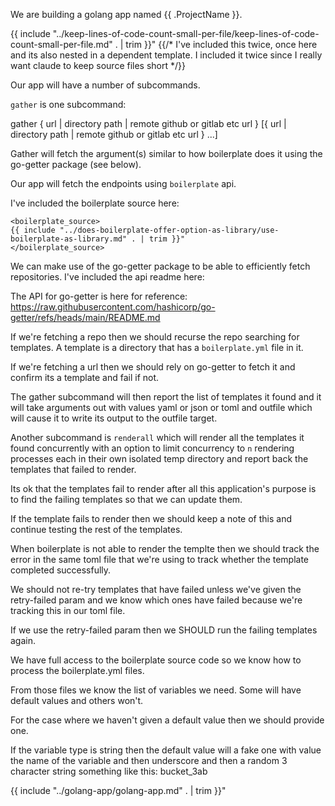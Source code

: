 We are building a golang app named {{ .ProjectName }}.

{{ include "../keep-lines-of-code-count-small-per-file/keep-lines-of-code-count-small-per-file.md" . | trim }}" {{/*  I've included this twice, once here and its also nested in a dependent template.  I included it twice since I really want claude to keep source files short */}}

Our app will have a number of subcommands.

`gather` is one subcommand:

gather { url | directory path | remote github or gitlab etc url } [{ url | directory path | remote github or gitlab etc url } ...]

Gather will fetch the argument(s) similar to how boilerplate does it using the go-getter package (see below).

Our app will fetch the endpoints using `boilerplate` api.

I've included the boilerplate source here:

```
<boilerplate_source>
{{ include "../does-boilerplate-offer-option-as-library/use-boilerplate-as-library.md" . | trim }}"
</boilerplate_source>
```

We can make use of the go-getter package to be able to efficiently fetch repositories. I've included the api readme here:

The API for go-getter is here for reference:
https://raw.githubusercontent.com/hashicorp/go-getter/refs/heads/main/README.md

If we're fetching a repo then we should recurse the repo searching for templates. A template is a directory that has a `boilerplate.yml` file in it.

If we're fetching a url then we should rely on go-getter to fetch it and confirm its a template and fail if not.

The gather subcommand will then report the list of templates it found and it will take arguments out with values yaml or json or toml and outfile which will cause it to write its output to the outfile target.

Another subcommand is `renderall` which will render all the templates it found concurrently with an option to limit concurrency to `n` rendering processes each in their own isolated temp directory and report back the templates that failed to render.

Its ok that the templates fail to render after all this application's purpose is to find the failing templates so that we can update them.

If the template fails to render then we should keep a note of this and continue testing the rest of the templates.

When boilerplate is not able to render the templte then we should track the error in the same toml file that we're using to track whether the template completed successfully.

We should not re-try templates that have failed unless we've given the retry-failed param and we know which ones have failed because we're tracking this in our toml file.

If we use the retry-failed param then we SHOULD run the failing templates again.

We have full access to the boilerplate source code so we know how to process the boilerplate.yml files.

From those files we know the list of variables we need. Some will have default values and others won't.

For the case where we haven't given a default value then we should provide one.

If the variable type is string then the default value will a fake one with value the name of the variable and then underscore and then a random 3 character string something like this: bucket_3ab

{{ include "../golang-app/golang-app.md" . | trim }}"
